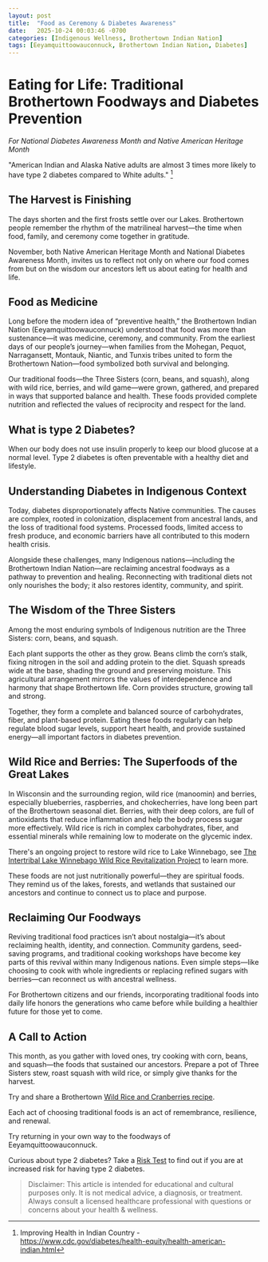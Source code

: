 ```yaml
---
layout: post
title:  "Food as Ceremony & Diabetes Awareness"
date:   2025-10-24 00:03:46 -0700
categories: [Indigenous Wellness, Brothertown Indian Nation]
tags: [Eeyamquittoowauconnuck, Brothertown Indian Nation, Diabetes]
---
```

# Eating for Life: Traditional Brothertown Foodways and Diabetes Prevention

_For National Diabetes Awareness Month and Native American Heritage Month_

"American Indian and Alaska Native adults are almost 3 times more likely to have type 2 diabetes compared to White adults." [^1]

## The Harvest is Finishing

The days shorten and the first frosts settle over our Lakes. Brothertown people remember the rhythm of the matrilineal harvest—the time when food, family, and ceremony come together in gratitude. 

November, both Native American Heritage Month and National Diabetes Awareness Month, invites us to reflect not only on where our food comes from but on the wisdom our ancestors left us about eating for health and life.

## Food as Medicine

Long before the modern idea of “preventive health,” the Brothertown Indian Nation (Eeyamquittoowauconnuck) understood that food was more than sustenance—it was medicine, ceremony, and community. From the earliest days of our people’s journey—when families from the Mohegan, Pequot, Narragansett, Montauk, Niantic, and Tunxis tribes united to form the Brothertown Nation—food symbolized both survival and belonging.

Our traditional foods—the Three Sisters (corn, beans, and squash), along with wild rice, berries, and wild game—were grown, gathered, and prepared in ways that supported balance and health. These foods provided complete nutrition and reflected the values of reciprocity and respect for the land.

## What is type 2 Diabetes?

When our body does not use insulin properly to keep our blood glucose at a normal level. Type 2 diabetes is often preventable with a healthy diet and lifestyle.

## Understanding Diabetes in Indigenous Context

Today, diabetes disproportionately affects Native communities. The causes are complex, rooted in colonization, displacement from ancestral lands, and the loss of traditional food systems. Processed foods, limited access to fresh produce, and economic barriers have all contributed to this modern health crisis.

Alongside these challenges, many Indigenous nations—including the Brothertown Indian Nation—are reclaiming ancestral foodways as a pathway to prevention and healing. Reconnecting with traditional diets not only nourishes the body; it also restores identity, community, and spirit.

## The Wisdom of the Three Sisters

Among the most enduring symbols of Indigenous nutrition are the Three Sisters: corn, beans, and squash. 

Each plant supports the other as they grow. Beans climb the corn’s stalk, fixing nitrogen in the soil and adding protein to the diet. Squash spreads wide at the base, shading the ground and preserving moisture. This agricultural arrangement mirrors the values of interdependence and harmony that shape Brothertown life. Corn provides structure, growing tall and strong.

Together, they form a complete and balanced source of carbohydrates, fiber, and plant-based protein. Eating these foods regularly can help regulate blood sugar levels, support heart health, and provide sustained energy—all important factors in diabetes prevention.

## Wild Rice and Berries: The Superfoods of the Great Lakes

In Wisconsin and the surrounding region, wild rice (manoomin) and berries, especially blueberries, raspberries, and chokecherries, have long been part of the Brothertown seasonal diet. Berries, with their deep colors, are full of antioxidants that reduce inflammation and help the body process sugar more effectively. Wild rice is rich in complex carbohydrates, fiber, and essential minerals while remaining low to moderate on the glycemic index. 

There's an ongoing project to restore wild rice to Lake Winnebago, see [The Intertribal Lake Winnebago Wild Rice Revitalization Project](https://wildricerevitalization.wordpress.com/) to learn more.

These foods are not just nutritionally powerful—they are spiritual foods. They remind us of the lakes, forests, and wetlands that sustained our ancestors and continue to connect us to place and purpose.

<!-- ## Remembering November 26, 1839

On November 26, 1839, the Brothertown Indian Nation adopted its constitution, marking an enduring commitment to self-governance and community well-being. This date now stands as a moment of reflection and thanksgiving—a time to honor the resilience of our people and the teachings that sustain us.

As we approach this season of gathering and gratitude, remembering our ancestors’ relationship with the land can help guide how we care for our bodies today. Each meal prepared from traditional foods becomes a quiet act of sovereignty and survival. -->

## Reclaiming Our Foodways

Reviving traditional food practices isn’t about nostalgia—it’s about reclaiming health, identity, and connection. Community gardens, seed-saving programs, and traditional cooking workshops have become key parts of this revival within many Indigenous nations. Even simple steps—like choosing to cook with whole ingredients or replacing refined sugars with berries—can reconnect us with ancestral wellness.

For Brothertown citizens and our friends, incorporating traditional foods into daily life honors the generations who came before while building a healthier future for those yet to come.

## A Call to Action

This month, as you gather with loved ones, try cooking with corn, beans, and squash—the foods that sustained our ancestors. Prepare a pot of Three Sisters stew, roast squash with wild rice, or simply give thanks for the harvest. 

Try and share a Brothertown [Wild Rice and Cranberries recipe](https://brothertownindians.org/wp-content/uploads/2022/05/Recipe-Wild-Rice-and-Cranberries.pdf).


Each act of choosing traditional foods is an act of remembrance, resilience, and renewal.

Try returning in your own way to the foodways of Eeyamquittoowauconnuck.

Curious about type 2 diabetes? Take a [Risk Test](https://diabetes.org/diabetes-risk-test) to find out if you are at increased risk for having type 2 diabetes. 

[^1]: Improving Health in Indian Country - https://www.cdc.gov/diabetes/health-equity/health-american-indian.html


> Disclaimer: This article is intended for educational and cultural 
>  purposes only. It is not medical advice, a diagnosis, or
> treatment. Always consult a licensed healthcare professional 
> with questions or concerns about your health & wellness.
